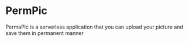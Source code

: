 # PermPic
PermaPic is a serverless application that you can upload your picture and save them in permanent manner
